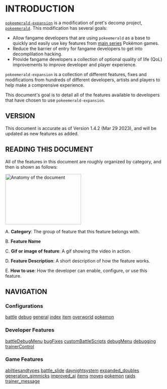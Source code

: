 <!--
https://github.com/rh-hideout/pokeemerald-expansion#readme
https://www.pokecommunity.com/showthread.php?t=417820
-->
# INTRODUCTION
[`pokeemerald-expansion`](https://github.com/rh-hideout/pokeemerald-expansion/) is a modification of pret's decomp project, [`pokeemerald`](https://github.com/pret/pokeemerald). This modification has several goals:

- Allow fangame developers that are using `pokeemerald` as a base to quickly and easily use key features from [main series](https://bulbapedia.bulbagarden.net/wiki/Core_series) Pokémon games.
- Reduce the barrier of entry for fangame developers to get into decomplilation hacking.
- Provide fangame developers a collection of optional quality of life (QoL) improvements to improve developer and player experience.

`pokeemerald-expansion` is a collection of different features, fixes and modifications from hundreds of different developers, artists and players to help make a comprensive experience.

This document's goal is to detail all of the features available to developers that have chosen to use `pokeemerald-expansion`. 

## VERSION
This document is accurate as of Version 1.4.2 (Mar 29 2023), and will be updated as new features as added.

## READING THIS DOCUMENT
All of the features in this document are roughly organized by category, and then is shown as follows:

<img src="https://i.imgur.com/QBy5iNW.png" alt="Anatomy of the document" height=160px width=240px>

A. **Category**: The group of feature that this feature belongs with.

B. **Feature Name**

C. **Gif or image of feature**: A gif showing the video in action.

D. **Feature Description**: A short description of how the feature works.

E. **How to use**: How the developer can enable, configure, or use this feature.

## NAVIGATION
### Configurations
[battle](/features/configurations/battle.md)
[debug](features/configurations/debug.md)
[general](/features/configurations/general.md)
[index](/features/configurations/index.md)
[item](/features/configurations/item.md)
[overworld](/features/configurations/overworld.md)
[pokemon](/features/configurations/pokemon.md)

### Developer Features
[battleDebugMenu](/features/developer_features/battleDebugMenu.md)
[bugFixes](/features/developer_features/bugFixes.md)
[customBattleScripts](/features/developer_features/customBattleScripts.md)
[debugMenu](/features/developer_features/debugMenu.md)
[debugging](/features/developer_features/debugging.md)
[trainerControl](/features/developer_features/trainerControl.md)

### Game Features
[abiltiesandtypes](/features/game_features/abiltiesandtypes.md)
[battle_slide](/features/game_features/battle_slide.md)
[daynightsystem](/features/game_features/daynightsystem.md)
[expanded_doubles](/features/game_features/expanded_doubles.md)
[generation_gimmicks](/features/game_features/generation_gimmicks.md)
[improved_ai](/features/game_features/improved_ai.md)
[items](/features/game_features/items.md)
[moves](/features/game_features/moves.md)
[pokemon](/features/game_features/pokemon.md)
[raids](/features/game_features/raids.md)
[trainer_message](/features/game_features/trainer_message.md)
